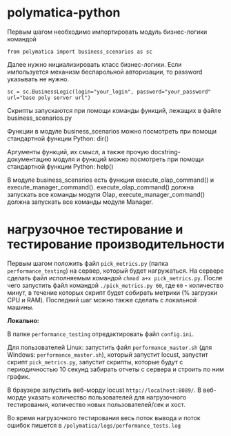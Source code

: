 # polymatica-python

Первым шагом необходимо импортировать модуль бизнес-логики командой

```from polymatica import business_scenarios as sc```

Далее нужно нициализировать класс бизнес-логики.
Если импользуется механизм беспарольной авторизации, то password указывать не нужно.

```sc = sc.BusinessLogic(login="your_login", password="your_password" url="base poly server url")```

Скрипты запускаются при помощи команды функций, лежащих в файле business_scenarios.py

Функции в модуле business_scenarios можно посмотреть при помощи стандартной функции Python: dir()

Аргументы функций, их смысл, а также прочую docstring-документацию модуля и функций можно посмотреть при помощи стандартной функции Python: help()

В модуле business_scenarios есть функции execute_olap_command() и execute_manager_command().
execute_olap_command() должна запускать все команды модуля Olap,
execute_manager_command() должна запускать все команды модуля Manager.

# нагрузочное тестирование и тестирование производительности
Первым шагом положить файл ```pick_metrics.py``` (папка ```performance_testing```) на сервер, который будет нагружаться.
На сервере сделать файл исполняемым командой ```chmod a+x pick_metrics.py```.
После чего запустить файл командой ```./pick_metrics.py 60```, где ```60``` - 
количество минут, в течение которых скрипт будет собирать метрики (% загрузки CPU и RAM).
Последний шаг можно также сделать с локальной машины.

**Локально:**

В папке ```performance_testing``` отредактировать файл ```config.ini```.

Для пользователей Linux: запустить файл ```performance_master.sh``` (для Windows: ```performance_master.sh```),
который запустит locust,
запустит скрипт ```pick_metrics.py```,
запустит скрипты, которые будут с периодичностью 10 секунд забирать отчеты с сервера и строить по ним график.

В браузере запустить веб-морду locust ```http://localhost:8089/```.
В веб-морде указать количество пользователей для нагрузочного тестирования,
количество новых пользователей/сек и хост.

Во время нагрузочного тестирования весь поток вывода и поток ошибок пишется в ```/polymatica/logs/performance_tests.log```